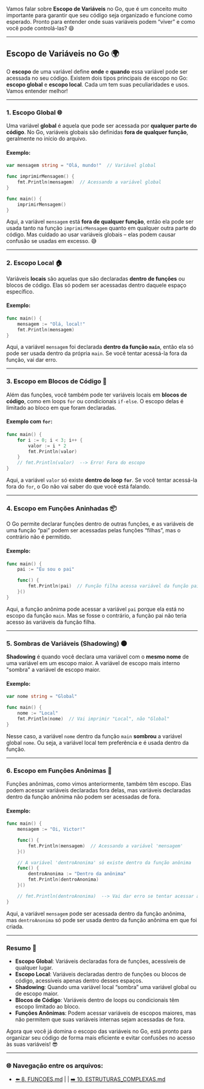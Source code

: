 Vamos falar sobre **Escopo de Variáveis** no Go, que é um conceito muito importante para garantir que seu código seja organizado e funcione como esperado. Pronto para entender onde suas variáveis podem “viver” e como você pode controlá-las? 😄

---

## Escopo de Variáveis no Go 🌍

O **escopo** de uma variável define **onde** e **quando** essa variável pode ser acessada no seu código. Existem dois tipos principais de escopo no Go: **escopo global** e **escopo local**. Cada um tem suas peculiaridades e usos. Vamos entender melhor!

---

### 1. **Escopo Global** 🌐

Uma variável **global** é aquela que pode ser acessada por **qualquer parte do código**. No Go, variáveis globais são definidas **fora de qualquer função**, geralmente no início do arquivo.

#### Exemplo:
```go
var mensagem string = "Olá, mundo!"  // Variável global

func imprimirMensagem() {
    fmt.Println(mensagem)  // Acessando a variável global
}

func main() {
    imprimirMensagem()
}
```

Aqui, a variável `mensagem` está **fora de qualquer função**, então ela pode ser usada tanto na função `imprimirMensagem` quanto em qualquer outra parte do código. Mas cuidado ao usar variáveis globais – elas podem causar confusão se usadas em excesso. 😅

---

### 2. **Escopo Local** 🏠

Variáveis **locais** são aquelas que são declaradas **dentro de funções** ou blocos de código. Elas só podem ser acessadas dentro daquele espaço específico.

#### Exemplo:
```go
func main() {
    mensagem := "Olá, local!"
    fmt.Println(mensagem)
}
```

Aqui, a variável `mensagem` foi declarada **dentro da função `main`**, então ela só pode ser usada dentro da própria `main`. Se você tentar acessá-la fora da função, vai dar erro.

---

### 3. **Escopo em Blocos de Código** 🔄

Além das funções, você também pode ter variáveis locais em **blocos de código**, como em loops `for` ou condicionais `if-else`. O escopo delas é limitado ao bloco em que foram declaradas.

#### Exemplo com `for`:
```go
func main() {
    for i := 0; i < 3; i++ {
        valor := i * 2
        fmt.Println(valor)
    }
    // fmt.Println(valor)  --> Erro! Fora do escopo
}
```

Aqui, a variável `valor` só existe **dentro do loop `for`**. Se você tentar acessá-la fora do `for`, o Go não vai saber do que você está falando.

---

### 4. **Escopo em Funções Aninhadas** 📦

O Go permite declarar funções dentro de outras funções, e as variáveis de uma função “pai” podem ser acessadas pelas funções “filhas”, mas o contrário não é permitido.

#### Exemplo:
```go
func main() {
    pai := "Eu sou o pai"

    func() {
        fmt.Println(pai)  // Função filha acessa variável da função pai
    }()
}
```

Aqui, a função anônima pode acessar a variável `pai` porque ela está no escopo da função `main`. Mas se fosse o contrário, a função pai não teria acesso às variáveis da função filha.

---

### 5. **Sombras de Variáveis (Shadowing)** 🌑

**Shadowing** é quando você declara uma variável com o **mesmo nome** de uma variável em um escopo maior. A variável de escopo mais interno "sombra" a variável de escopo maior.

#### Exemplo:
```go
var nome string = "Global"

func main() {
    nome := "Local"
    fmt.Println(nome)  // Vai imprimir "Local", não "Global"
}
```

Nesse caso, a variável `nome` dentro da função `main` **sombrou** a variável global `nome`. Ou seja, a variável local tem preferência e é usada dentro da função.

---

### 6. **Escopo em Funções Anônimas** 🔄

Funções anônimas, como vimos anteriormente, também têm escopo. Elas podem acessar variáveis declaradas fora delas, mas variáveis declaradas dentro da função anônima não podem ser acessadas de fora.

#### Exemplo:
```go
func main() {
    mensagem := "Oi, Victor!"

    func() {
        fmt.Println(mensagem)  // Acessando a variável 'mensagem'
    }()

    // A variável 'dentroAnonima' só existe dentro da função anônima
    func() {
        dentroAnonima := "Dentro da anônima"
        fmt.Println(dentroAnonima)
    }()

    // fmt.Println(dentroAnonima)  --> Vai dar erro se tentar acessar aqui!
}
```

Aqui, a variável `mensagem` pode ser acessada dentro da função anônima, mas `dentroAnonima` só pode ser usada dentro da função anônima em que foi criada.

---

### Resumo 📝

- **Escopo Global**: Variáveis declaradas fora de funções, acessíveis de qualquer lugar.
- **Escopo Local**: Variáveis declaradas dentro de funções ou blocos de código, acessíveis apenas dentro desses espaços.
- **Shadowing**: Quando uma variável local “sombra” uma variável global ou de escopo maior.
- **Blocos de Código**: Variáveis dentro de loops ou condicionais têm escopo limitado ao bloco.
- **Funções Anônimas**: Podem acessar variáveis de escopos maiores, mas não permitem que suas variáveis internas sejam acessadas de fora.

Agora que você já domina o escopo das variáveis no Go, está pronto para organizar seu código de forma mais eficiente e evitar confusões no acesso às suas variáveis! 😎

---

### 🌐 Navegação entre os arquivos:

- [⬅️ 8. FUNCOES.md](https://github.com/atenatt/guia-devops/blob/main/programacao/golang/7.%20CONCEITOS.md) | | [➡️ 10. ESTRUTURAS_COMPLEXAS.md](https://github.com/atenatt/guia-devops/blob/main/programacao/golang/10.%20ESTRUTURAS_COMPLEXAS.md)